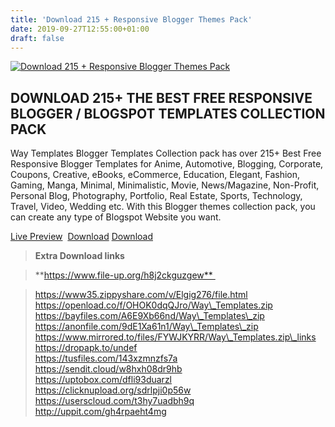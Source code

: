 ```yaml
---
title: 'Download 215 + Responsive Blogger Themes Pack'
date: 2019-09-27T12:55:00+01:00
draft: false
---
```


[![Download 215 + Responsive Blogger Themes Pack](https://3.bp.blogspot.com/-RuLchZLob_g/XY34mczUvmI/AAAAAAAADcY/Qtb5FVR_lvgi3FcHfnS81XJxRHJwLBZwwCLcBGAsYHQ/s1600/Waytemplates%2BThemes%2BPack.jpg "Download 215 + Responsive Blogger Themes Pack")](https://3.bp.blogspot.com/-RuLchZLob_g/XY34mczUvmI/AAAAAAAADcY/Qtb5FVR_lvgi3FcHfnS81XJxRHJwLBZwwCLcBGAsYHQ/s1600/Waytemplates%2BThemes%2BPack.jpg)

DOWNLOAD 215+ THE BEST FREE RESPONSIVE BLOGGER / BLOGSPOT TEMPLATES COLLECTION PACK
-----------------------------------------------------------------------------------

Way Templates Blogger Templates Collection pack has over 215+ Best Free Responsive Blogger Templates for Anime, Automotive, Blogging, Corporate, Coupons, Creative, eBooks, eCommerce, Education, Elegant, Fashion, Gaming, Manga, Minimal, Minimalistic, Movie, News/Magazine, Non-Profit, Personal Blog, Photography, Portfolio, Real Estate, Sports, Technology, Travel, Video, Wedding etc. With this Blogger themes collection pack, you can create any type of Blogspot Website you want.  
  
[Live Preview](https://waytemplates.blogspot.com/)  [Download](https://app.box.com/s/b0xlwi09ixhgw53n454vscdecsn2i3u0) [Download](https://www35.zippyshare.com/v/Elgig276/file.html)  

> **Extra Download links** 

> **https://www.file-up.org/h8j2ckguzgew** 

> https://www35.zippyshare.com/v/Elgig276/file.html  
> https://openload.co/f/OHOK0dqQJro/Way\_Templates.zip  
> https://bayfiles.com/A6E9Xb66nd/Way\_Templates\_zip  
> https://anonfile.com/9dE1Xa61n1/Way\_Templates\_zip  
> https://www.mirrored.to/files/FYWJKYRR/Way\_Templates.zip\_links  
> https://dropapk.to/undef  
> https://tusfiles.com/143xzmnzfs7a  
> https://sendit.cloud/w8hxh08dr9hb  
> https://uptobox.com/dfli93duarzl  
> https://clicknupload.org/sdrlpji0p56w  
> https://userscloud.com/t3hy7uadbh9q  
> http://uppit.com/gh4rpaeht4mg